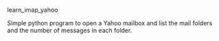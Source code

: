 learn_imap_yahoo

Simple python program to open a Yahoo mailbox and list the mail folders and the number of messages in each folder.

